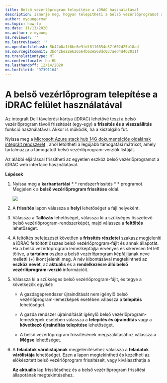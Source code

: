 ```yaml
---
title: Belső vezérlőprogram telepítése a iDRAC használatával
description: Ismerje meg, hogyan telepítheti a belső vezérlőprogramot a iDRAC használatával
author: myoungerman
ms.topic: how-to
ms.date: 11/13/2020
ms.author: v-myoung
ms.reviewer: ''
ms.lastreviewed: ''
ms.openlocfilehash: 5b42b0a1f6be6e9fdf8110854e37f602d25b18ad
ms.sourcegitcommit: 3bd42be22e626564b62e560dc037aed4d462011f
ms.translationtype: MT
ms.contentlocale: hu-HU
ms.lasthandoff: 12/14/2020
ms.locfileid: "97391164"
---
```

# <a name="installing-firmware-using-the-idrac-interface"></a>A belső vezérlőprogram telepítése a iDRAC felület használatával

Az integrált Dell távelérési kártya (iDRAC) lehetővé teszi a belső vezérlőprogram távoli frissítését (egy-egy) a **frissítés és a visszaállítás** funkció használatával. Akkor is működik, ha a kiszolgáló fut.

Nyissa meg a [Microsoft Azure stack hub 14G dokumentációs oldalának integrált rendszerét](https://www.dell.com/support/home/product-support/product/cloud-for-microsoft-azure-stack14g/docs) , ahol letöltheti a legújabb támogatási mátrixot, amely tartalmazza a támogatott belső vezérlőprogram-verziók listáját.

Az alábbi eljárással frissítheti az egyetlen eszköz belső vezérlőprogramot a iDRAC web interface használatával.

**Lépések**

1.  Nyissa meg a **karbantartási** \* * rendszerfrissítés * * programot. Megjelenik a **belső vezérlőprogram frissítése** oldal.

    ![](media/image-85.png)

2.  A **frissítés** lapon válassza a **helyi** lehetőséget a fájl helyeként.

3.  Válassza a **Tallózás** lehetőséget, válassza ki a szükséges összetevő belső vezérlőprogram-rendszerképét, majd válassza a **feltöltés** lehetőséget.

4.  A feltöltés befejezését követően a **frissítés részletei** szakasz megjeleníti a iDRAC feltöltött összes belső vezérlőprogram-fájlt és annak állapotát. Ha a belső vezérlőprogram lemezképfájlja érvényes és sikeresen fel lett töltve, a **tartalom** oszlop a belső vezérlőprogram képfájljának neve melletti (+) ikont jeleníti meg. A név kibontásával megtekintheti az **eszköz nevét**, az **aktuális** és a **rendelkezésre álló belső vezérlőprogram-verzió** információit.

5.  Válassza ki a szükséges belső vezérlőprogram-fájlt, és tegye a következők egyikét:

    -   A gazdagéprendszer újraindítását nem igénylő belső vezérlőprogram-lemezképek esetében válassza a **telepítés** lehetőséget.

    -   A gazda rendszer újraindítását igénylő belső vezérlőprogram-lemezképek esetében válassza a **telepítés és újraindítás** vagy a **következő újraindítás telepítése** lehetőséget.

    -   A belső vezérlőprogram frissítésének megszakításához válassza a **Mégse** lehetőséget.

6.  A **feladatok várólistájának** megjelenítéséhez válassza a **feladatok várólistája** lehetőséget. Ezen a lapon megtekintheti és kezelheti az előkészített belső vezérlőprogram frissítéseit, vagy kiválaszthatja a

    **Az aktuális** lap frissítéséhez és a belső vezérlőprogram frissítési állapotának megtekintéséhez.
    
